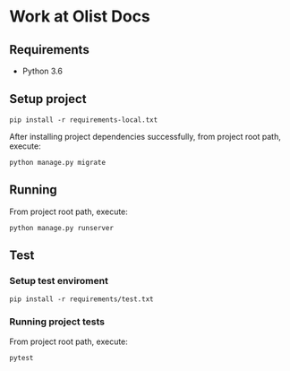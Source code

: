 # Work at Olist Docs

## Requirements
* Python 3.6

## Setup project

```
pip install -r requirements-local.txt
```

After installing project dependencies successfully, from project root path, execute:
```
python manage.py migrate
```


## Running
From project root path, execute:
```
python manage.py runserver
```

## Test

### Setup test enviroment
```
pip install -r requirements/test.txt
```

### Running project tests
From project root path, execute:
```
pytest
```
